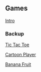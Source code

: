 ## Games

[Intro](games/intro/)

### Backup

[Tic Tac Toe](games/tic-tac-toe/)

[Cartoon Player](games/cartoon-player/)

[Banana Fruit](games/banana-fruit/)
